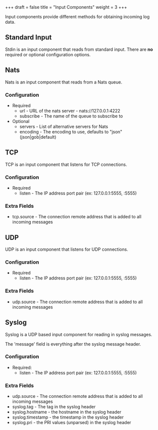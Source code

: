 +++
draft = false
title = "Input Components"
weight = 3
+++

Input components provide different methods for obtaining incoming log data.

## Standard Input

Stdin is an input component that reads from standard input. There are **no** required or optional
configuration options.

## Nats

Nats is an input component that reads from a Nats queue.

### Configuration

 * Required
   * url - URL of the nats server - nats://127.0.0.1:4222
   * subscribe - The name of the queue to subscribe to
 * Optional
   * servers - List of alternative servers for Nats
   * encoding - The encoding to use, defaults to "json" (json|gob|default)

## TCP

TCP is an input component that listens for TCP connections.

### Configuration

 * Required
   * listen - The IP address port pair (ex: 127.0.0.1:5555, :5555)

### Extra Fields

 * tcp.source - The connection remote address that is added to all incoming messages

## UDP

UDP is an input component that listens for UDP connections.

### Configuration

 * Required
   * listen - The IP address port pair (ex: 127.0.0.1:5555, :5555)

### Extra Fields

 * udp.source - The connection remote address that is added to all incoming messages

## Syslog

Syslog is a UDP based input component for reading in syslog messages.

The 'message' field is everything after the syslog message header.

### Configuration

 * Required:
   * listen - The IP address port pair (ex: 127.0.0.1:5555, :5555)

### Extra Fields

 * udp.source - The connection remote address that is added to all incoming messages
 * syslog.tag - The tag in the syslog header
 * syslog.hostname - the hostname in the syslog header
 * syslog.timestamp - the timestamp in the syslog header
 * syslog.pri - the PRI values (unparsed) in the syslog header

